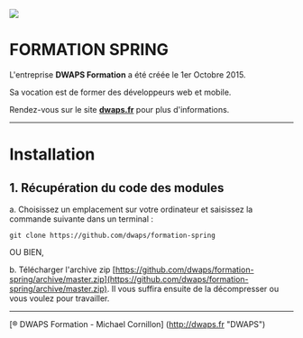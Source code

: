 ![](https://www.dwaps.fr/img/logo-300.png)

# FORMATION SPRING
L'entreprise **DWAPS Formation** a été créée le 1er Octobre 2015.

Sa vocation est de former des développeurs web et mobile.

Rendez-vous sur le site **[dwaps.fr](http://dwaps.fr "DWAPS")** pour plus d'informations.

---

# Installation
## 1. Récupération du code des modules

  a. Choisissez un emplacement sur votre ordinateur et saisissez la commande suivante dans un terminal :
    
    git clone https://github.com/dwaps/formation-spring

OU BIEN,

  b. Télécharger l'archive zip [https://github.com/dwaps/formation-spring/archive/master.zip](https://github.com/dwaps/formation-spring/archive/master.zip). Il vous suffira ensuite de la décompresser ou vous voulez pour travailler.

---

[® DWAPS Formation - Michael Cornillon] (http://dwaps.fr "DWAPS")
